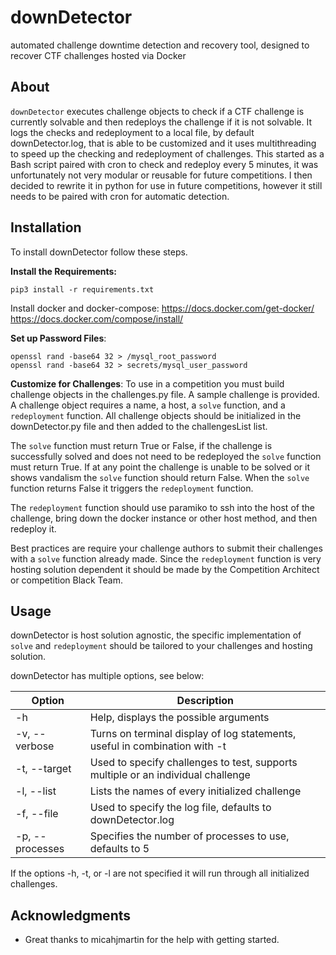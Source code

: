 # downDetector
automated challenge downtime detection and recovery tool, designed to recover CTF challenges hosted via Docker

## About
`downDetector` executes challenge objects to check if a CTF challenge is currently solvable and then redeploys the challenge if it is not
solvable.  It logs the checks and redeployment to a local file, by default downDetector.log, that is able to be customized and it uses
multithreading to speed up the checking and redeployment of challenges.  This started as a Bash script paired with cron to check and 
redeploy every 5 minutes, it was unfortunately not very modular or reusable for future competitions.  I then decided to rewrite it in 
python for use in future competitions, however it still needs to be paired with cron for automatic detection.

## Installation
To install downDetector follow these steps.

__Install the Requirements:__
```
pip3 install -r requirements.txt
```
Install docker and docker-compose:
https://docs.docker.com/get-docker/
https://docs.docker.com/compose/install/

__Set up Password Files__:
```
openssl rand -base64 32 > /mysql_root_password
openssl rand -base64 32 > secrets/mysql_user_password
```

__Customize for Challenges__:
To use in a competition you must build challenge objects in the challenges.py file.  A sample challenge is provided.
A challenge object requires a name, a host, a `solve` function, and a `redeployment` function.  All challenge objects should be initialized
in the downDetector.py file and then added to the challengesList list.

The `solve` function must return True or False, if the challenge is successfully solved and does not need to be redeployed the `solve` 
function must return True.  If at any point the challenge is unable to be solved or it shows vandalism the `solve` function should return 
False.  When the `solve` function returns False it triggers the `redeployment` function.

The `redeployment` function should use paramiko to ssh into the host of the challenge, bring down the docker instance or other host method,
and then redeploy it.

Best practices are require your challenge authors to submit their challenges with a `solve` function already made.  Since the 
`redeployment` function is very hosting solution dependent it should be made by the Competition Architect or competition Black Team.

## Usage
downDetector is host solution agnostic, the specific implementation of `solve` and `redeployment` should be tailored to your challenges
and hosting solution.

downDetector has multiple options, see below:

| Option | Description |
|-----------------|------------------------------------------------------------|
| -h | Help, displays the possible arguments |
| -v, --verbose | Turns on terminal display of log statements, useful in combination with -t |
| -t, --target | Used to specify challenges to test, supports multiple or an individual challenge |
| -l, --list | Lists the names of every initialized challenge |
| -f, --file | Used to specify the log file, defaults to downDetector.log |
| -p, --processes | Specifies the number of processes to use, defaults to 5 |

If the options -h, -t, or -l are not specified it will run through all initialized challenges.

## Acknowledgments

* Great thanks to micahjmartin for the help with getting started.
